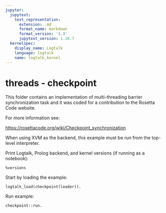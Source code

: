 ```yaml
---
jupyter:
  jupytext:
    text_representation:
      extension: .md
      format_name: markdown
      format_version: '1.3'
      jupytext_version: 1.16.7
  kernelspec:
    display_name: Logtalk
    language: logtalk
    name: logtalk_kernel
---
```


<!--
________________________________________________________________________

This file is part of Logtalk <https://logtalk.org/>  
SPDX-FileCopyrightText: 1998-2025 Paulo Moura <pmoura@logtalk.org>  
SPDX-License-Identifier: Apache-2.0

Licensed under the Apache License, Version 2.0 (the "License");
you may not use this file except in compliance with the License.
You may obtain a copy of the License at

    http://www.apache.org/licenses/LICENSE-2.0

Unless required by applicable law or agreed to in writing, software
distributed under the License is distributed on an "AS IS" BASIS,
WITHOUT WARRANTIES OR CONDITIONS OF ANY KIND, either express or implied.
See the License for the specific language governing permissions and
limitations under the License.
________________________________________________________________________
-->

# threads - checkpoint

This folder contains an implementation of multi-threading barrier
synchronization task and it was coded for a contribution to the
Rosetta Code website.

For more information see:

https://rosettacode.org/wiki/Checkpoint_synchronization

When using XVM as the backend, this example must be run from the top-level
interpreter.

Print Logtalk, Prolog backend, and kernel versions (if running as a notebook):

```logtalk
%versions
```

Start by loading the example:

```logtalk
logtalk_load(checkpoint(loader)).
```

Run example:

```logtalk
checkpoint::run.
```

<!--
Worker 1 item 3
Worker 2 item 3
Worker 5 item 3
Worker 3 item 3
Worker 4 item 3
Assembly of item 3 done.
Worker 1 item 2
Worker 5 item 2
Worker 2 item 2
Worker 3 item 2
Worker 4 item 2
Assembly of item 2 done.
Worker 2 item 1
Worker 5 item 1
Worker 3 item 1
Worker 1 item 1
Worker 4 item 1
Assembly of item 1 done.
All assemblies done.

true.
-->
